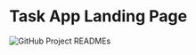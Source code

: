 # Task App Landing Page

![GitHub Project READMEs](https://user-images.githubusercontent.com/95723185/164284461-627e0cde-27ae-4b7e-ae88-1479b3002d5a.png)
